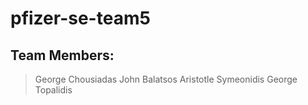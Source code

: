 # pfizer-se-team5

## Team Members:

> George Chousiadas
> John Balatsos
> Aristotle Symeonidis
> George Topalidis

